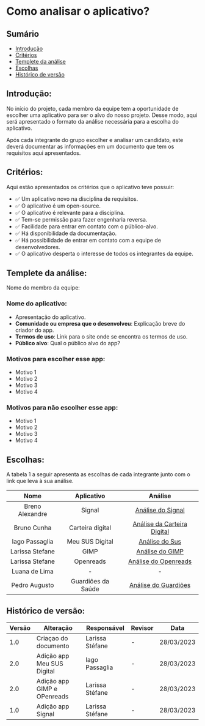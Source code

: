 # Como analisar o aplicativo?

## Sumário
* [Introdução](#Introdução)
* [Critérios](#Critérios)
* [Templete da análise](#Templete-da-análise)
* [Escolhas](#Escolhas)
* [Histórico de versão](#Histórico-de-versão)

## Introdução:

  No início do projeto, cada membro da equipe tem a oportunidade de escolher uma aplicativo para ser o alvo do nosso projeto. Desse modo, aqui será apresentado o formato da análise necessária para a escolha do aplicativo. 
  
  Após cada integrante do grupo escolher e analisar um candidato, este deverá documentar as informações em um documento que tem os requisitos aqui apresentados.
 
## Critérios:

  Aqui estão apresentados os critérios que o aplicativo teve possuir:

  - ✅ Um aplicativo novo na disciplina de requisitos.
  - ✅ O aplicativo é um open-source.
  - ✅ O aplicativo é relevante para a disciplina.
  - ✅ Tem-se permissão para fazer engenharia reversa.
  - ✅ Facilidade para entrar em contato com o público-alvo.
  - ✅ Há disponibilidade da documentação.
  - ✅ Há possibilidade de entrar em contato com a equipe de desenvolvedores.
  - ✅ O aplicativo desperta o interesse de todos os integrantes da equipe.

## Templete da análise:

  Nome do membro da equipe:

  ### Nome do aplicativo:

  - Apresentação do aplicativo.
  - **Comunidade ou empresa que o desenvolveu**: Explicação breve do criador do app.
  - **Termos de uso**: Link para o site onde se encontra os termos de uso.
  - **Público alvo**: Qual o público alvo do app?
    
  ### Motivos para escolher esse app:

  - Motivo 1
  - Motivo 2
  - Motivo 3
  - Motivo 4

  ### Motivos para não escolher esse app:

  - Motivo 1
  - Motivo 2
  - Motivo 3
  - Motivo 4

## Escolhas:

  A tabela 1 a seguir apresenta as escolhas de cada integrante junto com o link que leva à sua análise.

| Nome                | Aplicativo      | Análise                                      | 
| :-------------:     | :-------------: | :------------------------------------------: | 
| Breno Alexandre     | Signal          | [Análise do Signal](analise_Signal.md)       | 
| Bruno Cunha         | Carteira digital | [Análise da Carteira Digital](analise_carteiradigitaldetrabalho.md) | 
| Iago Passaglia      | Meu SUS Digital | [Análise do Sus](analise_sus.md)             | 
| Larissa Stefane     | GIMP            | [Análise do GIMP](analise_GIMP.md)           | 
| Larissa Stefane     | Openreads       | [Análise do Openreads](analise_Openreads.md) | 
| Luana de Lima       | -               | -                                            | 
| Pedro Augusto       | Guardiões da Saúde | [Análise do Guardiões](analise_Guardioes.md)                                           | 

  

## Histórico de versão:

| Versão | Alteração                  | Responsável     | Revisor | Data       |
| -      | -                          | -               | -       | -          |
| 1.0    | Criaçao do documento       | Larissa Stéfane | -       | 28/03/2023 |
| 2.0    | Adição app Meu SUS Digital | Iago Passaglia  | -       | 28/03/2023 |
| 2.0    | Adição app GIMP e OPenreads| Larissa Stéfane | -       | 28/03/2023 |
| 1.0    | Adição app Signal          | Larissa Stéfane | -       | 28/03/2023 |


    
